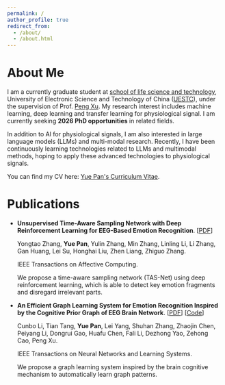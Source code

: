 ```yaml
---
permalink: /
author_profile: true
redirect_from: 
  - /about/
  - /about.html
---
```

# **About Me**

I am a currently graduate student at [school of life science and technology](https://www.life.uestc.edu.cn/), University of Electronic Science and Technology of China ([UESTC](https://www.uestc.edu.cn/)), under the supervision of Prof. [Peng Xu](https://www.life.uestc.edu.cn/sznr2.jsp?urltype=news.NewsContentUrl&wbtreeid=1221&wbnewsid=3559).
My research interest includes machine learning, deep learning and transfer learning for physiological signal. I am currently seeking **2026 PhD opportunities** in related fields.

In addition to AI for physiological signals, I am also interested in large language models (LLMs) and multi-modal research. Recently, I have been continuously learning technologies related to LLMs and multimodal methods, hoping to apply these advanced technologies to  physiological signals.

You can find my CV here: [Yue Pan's Curriculum Vitae](https://py222yy.github.io/cv/).

# **Publications**
- **Unsupervised Time-Aware Sampling Network with Deep Reinforcement Learning for EEG-Based Emotion Recognition**. [[PDF](https://ieeexplore.ieee.org/stamp/stamp.jsp?tp=&arnumber=10264207)]

  Yongtao Zhang, **Yue Pan**, Yulin Zhang, Min Zhang, Linling Li, Li Zhang, Gan Huang, Lei Su, Honghai Liu, Zhen Liang, Zhiguo Zhang.

  IEEE Transactions on Affective Computing. 

  We propose a time-aware sampling network (TAS-Net) using deep reinforcement learning, which is able to detect key emotion fragments and disregard irrelevant parts. 
- **An Efficient Graph Learning System for Emotion Recognition Inspired by the Cognitive Prior Graph of EEG Brain Network**. [[PDF](https://ieeexplore.ieee.org/stamp/stamp.jsp?tp=&arnumber=10549833)] [[Code](https://github.com/UESTC-BAC/BF-GCN)]

  Cunbo Li, Tian Tang, **Yue Pan**, Lei Yang, Shuhan Zhang, Zhaojin Chen, Peiyang Li, Dongrui Gao, Huafu Chen, Fali Li, Dezhong Yao, Zehong Cao, Peng Xu.
  
  IEEE Transactions on Neural Networks and Learning Systems. 

  We propose a graph learning system inspired by the brain cognitive mechanism to automatically learn graph patterns.
